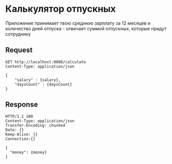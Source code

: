 # Калькулятор отпускных

Приложение принимает твою среднюю зарплату за 12 месяцев и 
количество дней отпуска - отвечает суммой отпускных, 
которые придут сотруднику

## Request
```http request
GET http://localhost:8080/calculate
Content-Type: application/json

{
    "salary" : {salary},
    "daysCount" : {daysCount}
}
```

## Response
```http request
HTTP/1.1 200 
Content-Type: application/json
Transfer-Encoding: chunked
Date: {}
Keep-Alive: {}
Connection:{}

{
  "money": {money}
}
```